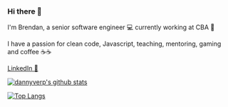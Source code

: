 ### Hi there 👋

I'm Brendan, a senior software engineer 💻 currently working at CBA 🏧

I have a passion for clean code, Javascript, teaching, mentoring, gaming and coffee ☕☕

[LinkedIn 💼](https://www.linkedin.com/in/brendan-shields/)

[![dannyverp's github stats](https://github-readme-stats.vercel.app/api?username=Th3Botanist&show_icons=true&theme=default)](https://github.com/Th3Botanist/)

[![Top Langs](https://github-readme-stats.vercel.app/api/top-langs/?username=Th3Botanist&layout=compact)](https://github.com/anuraghazra/github-readme-stats)
